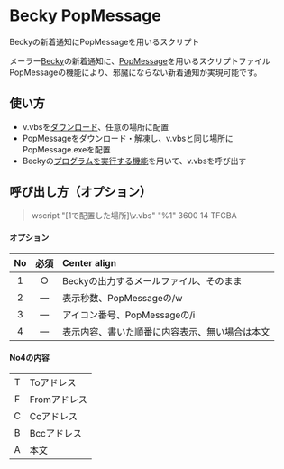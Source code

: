 # Becky PopMessage
Beckyの新着通知にPopMessageを用いるスクリプト

メーラー[Becky](http://www.rimarts.co.jp/becky-j.htm)の新着通知に、[PopMessage](http://www.u670.com/category/popmessage/)を用いるスクリプトファイル  
PopMessageの機能により、邪魔にならない新着通知が実現可能です。

## 使い方
* v.vbsを[ダウンロード](https://raw.githubusercontent.com/tatky/Becky_PopMessage/master/v.vbs)、任意の場所に配置
* PopMessageをダウンロード・解凍し、v.vbsと同じ場所にPopMessage.exeを配置
* Beckyの[プログラムを実行する機能](https://goo.gl/XE2Rse)を用いて、v.vbsを呼び出す

## 呼び出し方（オプション）
>wscript "[1で配置した場所]\v.vbs" "%1" 3600 14 TFCBA  

#### オプション
|No  |必須| Center align |
|:--:|:--:|:---------------------------------------------|
|   1|○   |Beckyの出力するメールファイル、そのまま       |
|   2|―   |表示秒数、PopMessageの/w                      |
|   3|―   |アイコン番号、PopMessageの/i                  |
|   4|―   |表示内容、書いた順番に内容表示、無い場合は本文|

#### No4の内容
|||
|:--:|:--------|
|T|Toアドレス  |
|F|Fromアドレス|
|C|Ccアドレス  |
|B|Bccアドレス |
|A|本文        |


